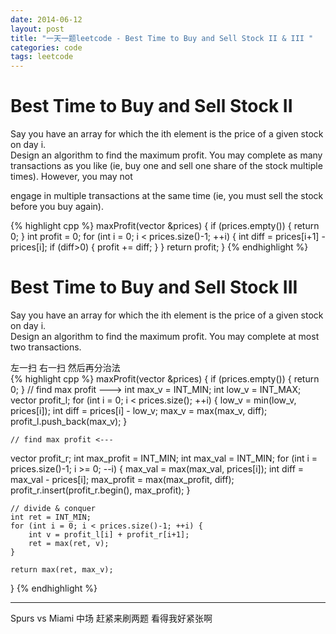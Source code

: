 ```yaml
---
date: 2014-06-12
layout: post
title: "一天一题leetcode - Best Time to Buy and Sell Stock II & III "
categories: code
tags: leetcode
---
```


# Best Time to Buy and Sell Stock II
Say you have an array for which the ith element is the price of a given stock on day i.   
Design an algorithm to find the maximum profit. You may complete as many transactions as you like (ie, buy one and sell one share of the stock multiple times). However, you may not   
<!--more-->
engage in multiple transactions at the same time (ie, you must sell the stock before you buy again).   

{% highlight cpp %}
 maxProfit(vector<int> &prices) {
    if (prices.empty()) {
        return 0;
    }
    int profit = 0;
    for (int i = 0; i < prices.size()-1; ++i) {
        int diff = prices[i+1] - prices[i];
       if (diff>0) {
            profit += diff;
        }
    }
    return profit;
}
{% endhighlight %}

# Best Time to Buy and Sell Stock III
Say you have an array for which the ith element is the price of a given stock on day i.   
Design an algorithm to find the maximum profit. You may complete at most two transactions.   

左一扫 右一扫 然后再分治法   
{% highlight cpp %}
 maxProfit(vector<int> &prices) {
    if (prices.empty()) {
        return 0;
    }
   // find max profit --->
    int max_v = INT_MIN;
    int low_v = INT_MAX;
 vector<int> profit_l;
    for (int i = 0; i < prices.size(); ++i) {
        low_v = min(low_v, prices[i]);
        int diff = prices[i] - low_v;
        max_v = max(max_v, diff);
        profit_l.push_back(max_v);
    }
    
    // find max profit <---
 vector<int> profit_r;
    int max_profit = INT_MIN;
    int max_val = INT_MIN;
   for (int i = prices.size()-1; i >= 0; --i) {
        max_val = max(max_val, prices[i]);
        int diff = max_val - prices[i];
        max_profit = max(max_profit, diff);
        profit_r.insert(profit_r.begin(), max_profit);
    }
    
    // divide & conquer
    int ret = INT_MIN;
    for (int i = 0; i < prices.size()-1; ++i) {
        int v = profit_l[i] + profit_r[i+1];
        ret = max(ret, v);
    }
    
    return max(ret, max_v);
}
{% endhighlight %}

---
Spurs vs Miami 中场 赶紧来刷两题 看得我好紧张啊   